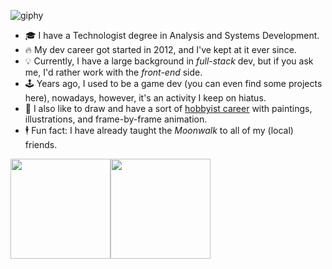 <!--
<a href="https://www.linkedin.com/in/louizard/"><img src="https://img.shields.io/badge/LinkedIn-0077B5?style=for-the-badge&logo=linkedin&logoColor=white"></a>
-->

![giphy](https://user-images.githubusercontent.com/2921281/236961907-2c85d9cc-044f-4ba7-b9b0-907eae91abcc.gif)

- 🎓 I have a Technologist degree in Analysis and Systems Development.
- 🔥 My dev career got started in 2012, and I've kept at it ever since.
- 💡 Currently, I have a large background in _full-stack_ dev, but if you ask me, I'd rather work with the _front-end_ side.
- 🕹️ Years ago, I used to be a game dev (you can even find some projects here), nowadays, however, it's an activity I keep on hiatus.
- 🎨 I also like to draw and have a sort of [hobbyist career](https://luisousarte.tumblr.com/) with paintings, illustrations, and frame-by-frame animation.
- 🕴️ Fun fact: I have already taught the _Moonwalk_ to all of my (local) friends.

<div style="display: flex;">
  <img style="height: 10rem;" src="https://github-readme-stats.vercel.app/api/top-langs/?username=lousousa&theme=dark&layout=compact&hide=lua,css,less" />
  <img style="height: 10rem;" src="https://github-readme-stats.vercel.app/api?username=lousousa&theme=dark&hide=stars,issues,contribs" /></div>
</div>
